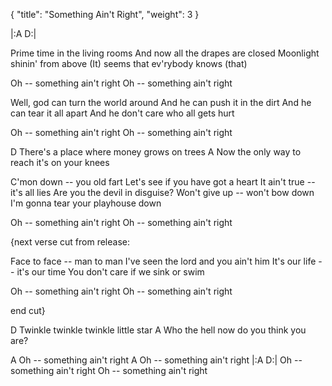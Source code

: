 {
  "title": "Something Ain't Right", "weight": 3
}

|:A    D:|

Prime time in the living rooms
And now all the drapes are closed
Moonlight shinin' from above
(It) seems that ev'rybody knows (that)

Oh -- something ain't right
Oh -- something ain't right

Well, god can turn the world around
And he can push it in the dirt
And he can tear it all apart
And he don't care who all gets hurt

Oh -- something ain't right
Oh -- something ain't right

D
There's a place where money grows on trees
                                       A
Now the only way to reach it's on your knees

C'mon down -- you old fart
Let's see if you have got a heart
It ain't true -- it's all lies
Are you the devil in disguise?
Won't give up -- won't bow down
I'm gonna tear your playhouse down

Oh -- something ain't right
Oh -- something ain't right

{next verse cut from release:

Face to face -- man to man
I've seen the lord and you ain't him
It's our life -- it's our time
You don't care if we sink or swim

Oh -- something ain't right
Oh -- something ain't right

end cut}

D
Twinkle twinkle twinkle little star
                                  A
Who the hell now do you think you are?

A
Oh -- something ain't right
A
Oh -- something ain't right
|:A    D:|
Oh -- something ain't right
Oh -- something ain't right
